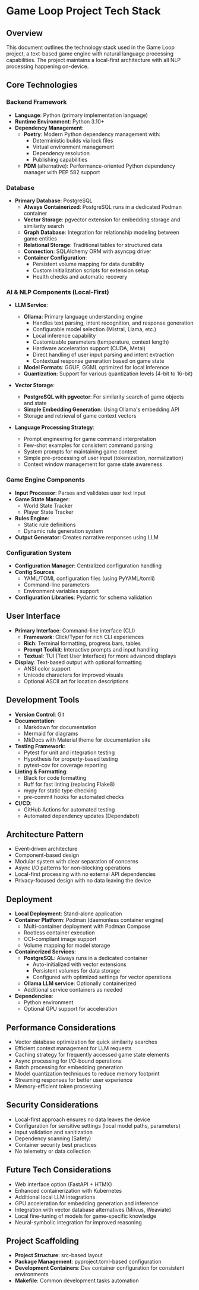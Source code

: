 # Game Loop Project Tech Stack

## Overview
This document outlines the technology stack used in the Game Loop project, a text-based game engine with natural language processing capabilities. The project maintains a local-first architecture with all NLP processing happening on-device.

## Core Technologies

### Backend Framework
- **Language**: Python (primary implementation language)
- **Runtime Environment**: Python 3.10+
- **Dependency Management**:
  - **Poetry**: Modern Python dependency management with:
    - Deterministic builds via lock files
    - Virtual environment management
    - Dependency resolution
    - Publishing capabilities
  - **PDM** (alternative): Performance-oriented Python dependency manager with PEP 582 support

### Database
- **Primary Database**: PostgreSQL
  - **Always Containerized**: PostgreSQL runs in a dedicated Podman container
  - **Vector Storage**: pgvector extension for embedding storage and similarity search
  - **Graph Database**: Integration for relationship modeling between game entities
  - **Relational Storage**: Traditional tables for structured data
  - **Connection**: SQLAlchemy ORM with asyncpg driver
  - **Container Configuration**:
    - Persistent volume mapping for data durability
    - Custom initialization scripts for extension setup
    - Health checks and automatic recovery

### AI & NLP Components (Local-First)
- **LLM Service**:
  - **Ollama**: Primary language understanding engine
    - Handles text parsing, intent recognition, and response generation
    - Configurable model selection (Mistral, Llama, etc.)
    - Local inference capability
    - Customizable parameters (temperature, context length)
    - Hardware acceleration support (CUDA, Metal)
    - Direct handling of user input parsing and intent extraction
    - Contextual response generation based on game state
  - **Model Formats**: GGUF, GGML optimized for local inference
  - **Quantization**: Support for various quantization levels (4-bit to 16-bit)

- **Vector Storage**:
  - **PostgreSQL with pgvector**: For similarity search of game objects and state
  - **Simple Embedding Generation**: Using Ollama's embedding API
  - Storage and retrieval of game context vectors

- **Language Processing Strategy**:
  - Prompt engineering for game command interpretation
  - Few-shot examples for consistent command parsing
  - System prompts for maintaining game context
  - Simple pre-processing of user input (tokenization, normalization)
  - Context window management for game state awareness

### Game Engine Components
- **Input Processor**: Parses and validates user text input
- **Game State Manager**:
  - World State Tracker
  - Player State Tracker
- **Rules Engine**:
  - Static rule definitions
  - Dynamic rule generation system
- **Output Generator**: Creates narrative responses using LLM

### Configuration System
- **Configuration Manager**: Centralized configuration handling
- **Config Sources**:
  - YAML/TOML configuration files (using PyYAML/tomli)
  - Command-line parameters
  - Environment variables support
- **Configuration Libraries**: Pydantic for schema validation

## User Interface
- **Primary Interface**: Command-line interface (CLI)
  - **Framework**: Click/Typer for rich CLI experiences
  - **Rich**: Terminal formatting, progress bars, tables
  - **Prompt Toolkit**: Interactive prompts and input handling
  - **Textual**: TUI (Text User Interface) for more advanced displays
- **Display**: Text-based output with optional formatting
  - ANSI color support
  - Unicode characters for improved visuals
  - Optional ASCII art for location descriptions

## Development Tools
- **Version Control**: Git
- **Documentation**:
  - Markdown for documentation
  - Mermaid for diagrams
  - MkDocs with Material theme for documentation site
- **Testing Framework**:
  - Pytest for unit and integration testing
  - Hypothesis for property-based testing
  - pytest-cov for coverage reporting
- **Linting & Formatting**:
  - Black for code formatting
  - Ruff for fast linting (replacing Flake8)
  - mypy for static type checking
  - pre-commit hooks for automated checks
- **CI/CD**:
  - GitHub Actions for automated testing
  - Automated dependency updates (Dependabot)

## Architecture Pattern
- Event-driven architecture
- Component-based design
- Modular system with clear separation of concerns
- Async I/O patterns for non-blocking operations
- Local-first processing with no external API dependencies
- Privacy-focused design with no data leaving the device

## Deployment
- **Local Deployment**: Stand-alone application
- **Container Platform**: Podman (daemonless container engine)
  - Multi-container deployment with Podman Compose
  - Rootless container execution
  - OCI-compliant image support
  - Volume mapping for model storage
- **Containerized Services**:
  - **PostgreSQL**: Always runs in a dedicated container
    - Auto-initialized with vector extensions
    - Persistent volumes for data storage
    - Configured with optimized settings for vector operations
  - **Ollama LLM service**: Optionally containerized
  - Additional service containers as needed
- **Dependencies**:
  - Python environment
  - Optional GPU support for acceleration

## Performance Considerations
- Vector database optimization for quick similarity searches
- Efficient context management for LLM requests
- Caching strategy for frequently accessed game state elements
- Async processing for I/O-bound operations
- Batch processing for embedding generation
- Model quantization techniques to reduce memory footprint
- Streaming responses for better user experience
- Memory-efficient token processing

## Security Considerations
- Local-first approach ensures no data leaves the device
- Configuration for sensitive settings (local model paths, parameters)
- Input validation and sanitization
- Dependency scanning (Safety)
- Container security best practices
- No telemetry or data collection

## Future Tech Considerations
- Web interface option (FastAPI + HTMX)
- Enhanced containerization with Kubernetes
- Additional local LLM integrations
- GPU acceleration for embedding generation and inference
- Integration with vector database alternatives (Milvus, Weaviate)
- Local fine-tuning of models for game-specific knowledge
- Neural-symbolic integration for improved reasoning

## Project Scaffolding
- **Project Structure**: src-based layout
- **Package Management**: pyproject.toml-based configuration
- **Development Containers**: Dev container configuration for consistent environments
- **Makefile**: Common development tasks automation
